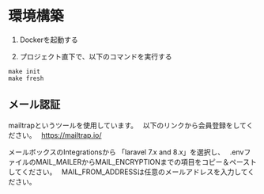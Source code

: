 # 環境構築

1. Dockerを起動する

2. プロジェクト直下で、以下のコマンドを実行する

```
make init
make fresh
```

## メール認証
mailtrapというツールを使用しています。　
以下のリンクから会員登録をしてください。　
https://mailtrap.io/

メールボックスのIntegrationsから 「laravel 7.x and 8.x」を選択し、　
.envファイルのMAIL_MAILERからMAIL_ENCRYPTIONまでの項目をコピー＆ペーストしてください。　
MAIL_FROM_ADDRESSは任意のメールアドレスを入力してください。　

